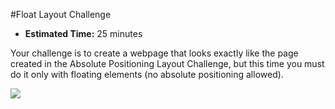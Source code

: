 #Float Layout Challenge

* **Estimated Time:** 25 minutes

Your challenge is to create a webpage that looks exactly like the page created in the Absolute Positioning Layout Challenge, but this time you must do it only with floating elements (no absolute positioning allowed).

![](http://christensenacademy.org/modules/css-layouts/challenges/absolute-positioning-layout-challenge.png)
